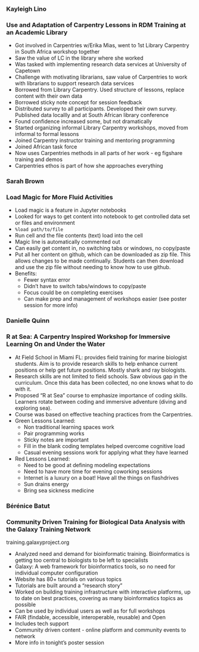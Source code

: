 ### Kayleigh Lino
### Use and Adaptation of Carpentry Lessons in RDM Training at an Academic Library

* Got involved in Carpentries w/Erika Mias, went to 1st Library Carpentry in South Africa workshop together
* Saw the value of LC in the library where she worked
* Was tasked with implementing research data services at University of Capetown
* Challenge with motivating librarians, saw value of Carpentries to work with librarians to support research data services
* Borrowed from Library Carpentry.  Used structure of lessons, replace content with their own data
* Borrowed sticky note concept for session feedback
* Distributed survey to all participants. Developed their own survey. Published data locallly and at South African library conference
* Found confidence increased some, but not dramatically
* Started organizing informal Library Carpentry workshops, moved from informal to formal lessons
* Joined Carpentry instructor training and mentoring programming
* Joined African task force
* Now uses Carpentries methods in all parts of her work - eg figshare training and demos
* Carpentries ethos is part of how she approaches everything


### Sarah Brown
### Load Magic for More Fluid Activities 

* Load magic is a feature in Jupyter notebooks
* Looked for ways to get content into notebook to get controlled data set or files  and environment
* `%load path/to/file`
* Run cell and the file contents (text) load into the cell
* Magic line is automatically commented out
* Can easily get content in, no switching tabs or windows, no copy/paste
* Put all her content on github, which can be downloaded as zip file.  This allows changes to be made continually.  Students can then download and use the zip file without needing to know how to use github.
* Benefits:
  * Fewer syntax error 
  * Didn’t have to switch tabs/windows to copy/paste
  * Focus could be on completing exercises
  * Can make prep and management of workshops easier (see poster session for more info)

### Danielle Quinn
### R at Sea: A Carpentry Inspired Workshop for Immersive Learning On and Under the Water

* At Field School in Miami FL: provides field training for marine biologist students. Aim is to provide research skills to help enhance current positions or help get future positions.  Mostly shark and ray biologists.
* Research skills are not limited to field schools.  Saw obvious gap in the curriculum.  Once this data has been collected, no one knows what to do with it.
* Proposed “R at Sea” course to emphasize importance of coding skills.  Learners rotate between coding and immersive adventure (diving and exploring sea).
* Course was based on effective teaching practices from the Carpentries.
* Green Lessons Learned:
  * Non traditional learning spaces work
  * Pair programming works  
  * Sticky notes are important
  * Fill in the blank coding templates helped overcome cognitive load
  * Casual evening sessions work for applying what they have learned
* Red Lessons Learned:
  * Need to be good at defining modeling expectations
  * Need to have more time for evening coworking sessions
  * Internet is a luxury on a boat!  Have all the things on flashdrives
  * Sun drains energy
  * Bring sea sickness medicine



### Bérénice Batut
### Community Driven Training for Biological Data Analysis with the Galaxy Training Network
training.galaxyproject.org

* Analyzed need and demand for bioinformatic training.  Bioinformatics is getting too central to biologists to be left to specialists
* Galaxy: A web framework for bioinformatics tools, so no need for individual computer configuration
* Website has 80+ tutorials on various topics
* Tutorials are built around a “research story”
* Worked on building training infrastructure with interactive platforms, up to date on best practices, covering as many bioinformatics topics as possible
* Can be used by individual users as well as for full workshops
* FAIR (findable, accessible, interoperable, reusable) and Open
* Includes tech support 
* Community driven content - online platform and community events to network
* More info in tonight’s poster session










